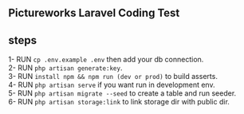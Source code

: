 
## Pictureworks Laravel Coding  Test

  
## steps
1- RUN `cp .env.example .env`  then add your db connection.<br>
2- RUN `php artisan generate:key`.<br>
3- RUN  `install npm && npm run (dev or prod)` to build asserts.<br>
4- RUN  `php artisan serve` if you want run in development env.<br>
5- RUN  `php artisan migrate --seed` to create a table and run seeder.<br>
6- RUN  `php artisan storage:link` to link storage dir with public dir.<br>



